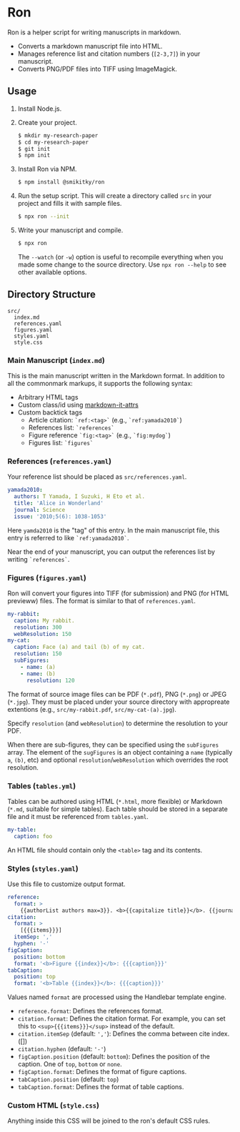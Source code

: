 # Ron

Ron is a helper script for writing manuscripts in markdown.

- Converts a markdown manuscript file into HTML.
- Manages reference list and citation numbers (`[2-3,7]`) in your manuscript.
- Converts PNG/PDF files into TIFF using ImageMagick.

## Usage

1. Install Node.js.

1. Create your project.

   ```bash
   $ mkdir my-research-paper
   $ cd my-research-paper
   $ git init
   $ npm init
   ```

1. Install Ron via NPM.

   ```bash
   $ npm install @smikitky/ron
   ```

1. Run the setup script. This will create a directory called `src` in your project and fills it with sample files.

   ```bash
   $ npx ron --init
   ```

1. Write your manuscript and compile.

   ```bash
   $ npx ron
   ```

   The `--watch` (or `-w`) option is useful to recompile everything when you made some change to the source directory. Use `npx ron --help` to see other available options.

## Directory Structure

```
src/
  index.md
  references.yaml
  figures.yaml
  styles.yaml
  style.css
```

### Main Manuscript (`index.md`)

This is the main manuscript written in the Markdown format. In addition to all the commonmark markups, it supports the following syntax:

- Arbitrary HTML tags
- Custom class/id using [markdown-it-attrs](https://www.npmjs.com/package/markdown-it-attrs)
- Custom backtick tags
  - Article citation: `` `ref:<tag>` `` (e.g., `` `ref:yamada2010` ``)
  - References list: `` `references` ``
  - Figure reference `` `fig:<tag>` `` (e.g., `` `fig:mydog` ``)
  - Figures list: `` `figures` ``

### References (`references.yaml`)

Your reference list should be placed as `src/references.yaml`.

```yaml
yamada2010:
  authors: T Yamada, I Suzuki, H Eto et al.
  title: 'Alice in Wonderland'
  journal: Science
  issue: '2010;5(6): 1038-1053'
```

Here `yamda2010` is the "tag" of this entry. In the main manuscript file, this entry is referred to like `` `ref:yamada2010` ``.

Near the end of your manuscript, you can output the references list by writing `` `references` ``.

### Figures (`figures.yaml`)

Ron will convert your figures into TIFF (for submission) and PNG (for HTML previeww) files. The format is similar to that of `references.yaml`.

```yaml
my-rabbit:
  caption: My rabbit.
  resolution: 300
  webResolution: 150
my-cat:
  caption: Face (a) and tail (b) of my cat.
  resolution: 150
  subFigures:
    - name: (a)
    - name: (b)
      resolution: 120
```

The format of source image files can be PDF (`*.pdf`), PNG (`*.png`) or JPEG (`*.jpg`). They must be placed under your source directory with appropreate extentions (e.g., `src/my-rabbit.pdf`, `src/my-cat-(a).jpg`).

Specify `resolution` (and `webResolution`) to determine the resolution to your PDF.

When there are sub-figures, they can be specified using the `subFigures` array. The element of the `sugFigures` is an object containing a `name` (typically `a`, `(b)`, etc) and optional `resolution`/`webResolution` which overrides the root resolution.

### Tables (`tables.yml`)

Tables can be authored using HTML (`*.html`, more flexible) or Markdown (`*.md`, suitable for simple tables). Each table should be stored in a separate file and it must be referenced from `tables.yaml`.

```yaml
my-table:
  caption: foo
```

An HTML file should contain only the `<table>` tag and its contents.

### Styles (`styles.yaml`)

Use this file to customize output format.

```yaml
reference:
  format: >
    {{authorList authors max=3}}. <b>{{capitalize title}}</b>. {{journal}} {{issue.year}};{{issue.volume}}({{issue.issue}}): {{{pages issue.pages compact=true delim='&ndash;'}}}.
citation:
  format: >
    [{{{items}}}]
  itemSep: ','
  hyphen: '-'
figCaption:
  position: bottom
  format: '<b>Figure {{index}}</b>: {{{caption}}}'
tabCaption:
  position: top
  format: '<b>Table {{index}}</b>: {{{caption}}}'
```

Values named `format` are processed using the Handlebar template engine.

- `reference.format`: Defines the references format.
- `citation.format`: Defines the citation format. For example, you can set this to `<sup>{{{items}}}</sup>` instead of the default.
- `citation.itemSep` (default: `','`): Defines the comma between cite index. ([])
- `citation.hyphen` (default: `'-'`)
- `figCaption.position` (default: `bottom`): Defines the position of the caption. One of `top`, `bottom` or `none`.
- `figCaption.format`: Defines the format of figure captions.
- `tabCaption.position` (default: `top`)
- `tabCaption.format`: Defines the format of table captions.

### Custom HTML (`style.css`)

Anything inside this CSS will be joined to the ron's default CSS rules.

